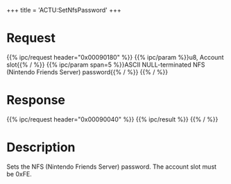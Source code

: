 +++
title = 'ACTU:SetNfsPassword'
+++

# Request

{{% ipc/request header="0x00090180" %}}
{{% ipc/param %}}u8, Account slot{{% / %}}
{{% ipc/param span=5 %}}ASCII NULL-terminated NFS (Nintendo Friends Server) password{{% / %}}
{{% / %}}

# Response

{{% ipc/request header="0x00090040" %}}
{{% ipc/result %}}
{{% / %}}

# Description

Sets the NFS (Nintendo Friends Server) password. The account slot must be 0xFE.
